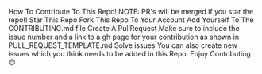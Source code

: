 How To Contribute To This Repo!
NOTE: PR's will be merged if you star the repo!!
Star This Repo
Fork This Repo To Your Account
Add Yourself To The CONTRIBUTING.md file
Create A PullRequest
Make sure to include the issue number and a link to a gh page for your contribution as shown in PULL_REQUEST_TEMPLATE.md
Solve issues
You can also create new issues which you think needs to be added in this Repo.
Enjoy Contributing 😊